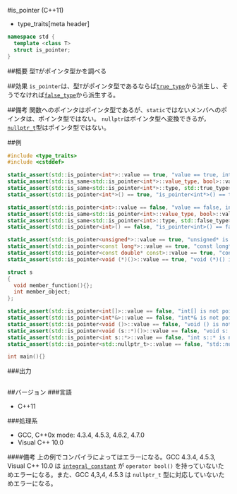 #is_pointer (C++11)
* type_traits[meta header]

```cpp
namespace std {
  template <class T>
  struct is_pointer;
}
```

##概要
型`T`がポインタ型かを調べる


##効果
`is_pointer`は、型`T`がポインタ型であるならば[`true_type`](./integral_constant-true_type-false_type.md)から派生し、そうでなければ[`false_type`](./integral_constant-true_type-false_type.md)から派生する。


##備考
関数へのポインタはポインタ型であるが、`static`ではないメンバへのポインタは、ポインタ型ではない。 
`nullptr`はポインタ型へ変換できるが，[`nullptr_t`](/reference/cstddef/nullptr_t.md)型はポインタ型ではない。

##例
```cpp
#include <type_traits>
#include <cstddef>

static_assert(std::is_pointer<int*>::value == true, "value == true, int* is pointer");
static_assert(std::is_same<std::is_pointer<int*>::value_type, bool>::value, "value_type == bool");
static_assert(std::is_same<std::is_pointer<int*>::type, std::true_type>::value, "type == true_type");
static_assert(std::is_pointer<int*>() == true, "is_pointer<int*>() == true");

static_assert(std::is_pointer<int>::value == false, "value == false, int is not pointer");
static_assert(std::is_same<std::is_pointer<int>::value_type, bool>::value, "value_type == bool");
static_assert(std::is_same<std::is_pointer<int>::type, std::false_type>::value, "type == false_type");
static_assert(std::is_pointer<int>() == false, "is_pointer<int>() == false");

static_assert(std::is_pointer<unsigned*>::value == true, "unsigned* is pointer");
static_assert(std::is_pointer<const long*>::value == true, "const long* is pointer");
static_assert(std::is_pointer<const double* const>::value == true, "const double* const is pointer");
static_assert(std::is_pointer<void (*)()>::value == true, "void (*)() is pointer");

struct s
{
  void member_function(){};
  int member_object;
};

static_assert(std::is_pointer<int[]>::value == false, "int[] is not pointer");
static_assert(std::is_pointer<int*&>::value == false, "int*& is not pointer");
static_assert(std::is_pointer<void ()>::value == false, "void () is not pointer");
static_assert(std::is_pointer<void (s::*)()>::value == false, "void s::*() is not pointer");
static_assert(std::is_pointer<int s::*>::value == false, "int s::* is not pointer");
static_assert(std::is_pointer<std::nullptr_t>::value == false, "std::nullptr_t is not pointer");

int main(){}
```

###出力
```
```

##バージョン
###言語
- C++11

###処理系
- GCC, C++0x mode: 4.3.4, 4.5.3, 4.6.2, 4.7.0
- Visual C++ 10.0

####備考
上の例でコンパイラによってはエラーになる。GCC 4.3.4, 4.5.3, Visual C++ 10.0 は [`integral_constant`](./integral_constant-true_type-false_type.md) が `operator bool()` を持っていないためエラーになる。また、GCC 4,3,4, 4.5.3 は `nullptr_t` 型に対応していないためエラーになる。

